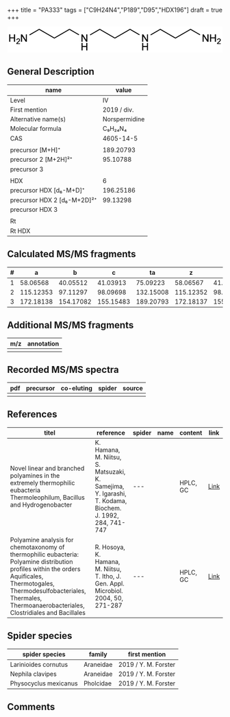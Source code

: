 +++
title = "PA333"
tags = ["C9H24N4","P189","D95","HDX196"]
draft = true
+++

![](/img/PA333.png)

## General Description

| name                        | value         |
|-----------------------------|---------------|
| Level                       | IV            |
| First mention               | 2019 / div.   |
| Alternative name(s)         | Norspermidine |
| Molecular formula           | C₉H₂₄N₄       |
| CAS                         | 4605-14-5     |
|                             |               |
| precursor   [M+H]⁺          | 189.20793     |
| precursor 2 [M+2H]²⁺        | 95.10788      |
| precursor 3                 |               |
|                             |               |
| HDX                         | 6             |
| precursor HDX   [d₆-M+D]⁺   | 196.25186     |
| precursor HDX 2 [d₆-M+2D]²⁺ | 99.13298      |
| precursor HDX 3             |               |
|                             |               |
| Rt                          |               |
| Rt HDX                      |               |

## Calculated MS/MS fragments

| # | a         | b         | c         | ta        | z         | y         | tz        |
|---|-----------|-----------|-----------|-----------|-----------|-----------|-----------|
| 1 | 58.06568  | 40.05512  | 41.03913  | 75.09223  | 58.06567  | 41.03912  | 75.09222  |
| 2 | 115.12353 | 97.11297  | 98.09698  | 132.15008 | 115.12352 | 98.09697  | 132.15007 |
| 3 | 172.18138 | 154.17082 | 155.15483 | 189.20793 | 172.18137 | 155.15482 | 189.20792 |

## Additional MS/MS fragments

| m/z | annotation |
|-----|------------|
|     |            |

## Recorded MS/MS spectra

| pdf | precursor | co-eluting | spider | source |
|-----|-----------|------------|--------|--------|
|     |           |            |        |        |

## References

| titel  | reference | spider | name | content | link |
|--------|-----------|--------|------|---------|------|
| Novel linear and branched polyamines in the extremely thermophilic eubacteria Thermoleophilum, Bacillus and Hydrogenobacter | K. Hamana, M. Niitsu, S. Matsuzaki, K. Samejima, Y. Igarashi, T. Kodama, Biochem. J. 1992, 284, 741-747 | ---           |      | HPLC, GC                          | [Link](http://www.biochemj.org/content/284/3/741) |
| Polyamine analysis for chemotaxonomy of thermophilic eubacteria: Polyamine distribution profiles within the orders Aquificales, Thermotogales, Thermodesulfobacteriales, Thermales, Thermoanaerobacteriales, Clostridiales and Bacillales | R. Hosoya, K. Hamana, M. Niitsu, T. Itho, J. Gen. Appl. Microbiol. 2004, 50, 271-287                                     | ---                        |            | HPLC, GC            | [Link](https://www.jstage.jst.go.jp/article/jgam/50/5/50_5_271/_article) |

## Spider species

| spider species        | family    | first mention        |
|-----------------------|-----------|----------------------|
| Larinioides cornutus  | Araneidae | 2019 / Y. M. Forster |
| Nephila clavipes      | Araneidae | 2019 / Y. M. Forster |
| Physocyclus mexicanus | Pholcidae | 2019 / Y. M. Forster |

## Comments